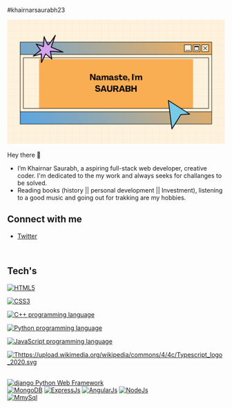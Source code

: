 #khairnarsaurabh23

![Saurabh's GitHub Banner](./assets/saurabh.png)

Hey there 👋

- I’m Khairnar Saurabh, a aspiring full-stack web developer, creative coder. I'm dedicated to the my work and always seeks for challanges to be solved. 
- Reading books (history || personal development || Investment), listening to a good music and going out for trakking are my hobbies.


## Connect with me 
- [Twitter](https://twitter.com/aka__sawy)
<br>

## Tech's
<!-- HTML5 logo -->
<a title="HTML5" href="https://html.spec.whatwg.org/"><img width="50" alt="HTML5" src="https://upload.wikimedia.org/wikipedia/commons/8/8a/HTML5.png"></a>
<!-- CSS3 logo -->
<a title="CSS3" href="https://developer.mozilla.org/en-US/docs/Web/CSS"><img width="35" alt="CSS3" src="https://upload.wikimedia.org/wikipedia/commons/thumb/d/d5/CSS3_logo_and_wordmark.svg/256px-CSS3_logo_and_wordmark.svg.png"></a>
<br>
<!-- C++ logo -->
<a href="https://devdocs.io/cpp/"><img width="50" alt="C++ programming language" src="https://commons.wikimedia.org/wiki/File:ISO_C%2B%2B_Logo.svg"></a>
<!-- Python logo -->
<a href="https://docs.python.org"><img width="50" alt="Python programming language" src="https://upload.wikimedia.org/wikipedia/commons/c/c3/Python-logo-notext.svg"></a>
<!-- JS logo -->
<a title="JS" href="https://developer.mozilla.org/en-US/docs/Web/JavaScript"><img width="50" alt="JavaScript programming language" src="https://upload.wikimedia.org/wikipedia/commons/9/99/Unofficial_JavaScript_logo_2.svg"></a>
<!-- Ts logo -->
<a title="HTML5" href="https://www.typescriptlang.org/docs/"><img width="50" alt="Thttps://upload.wikimedia.org/wikipedia/commons/4/4c/Typescript_logo_2020.svg"></a>
<!-- django logo -->
<br>
<a title="django" href="http://www.djangoproject.com"><img width="50" alt="django Python Web Framework" src="https://upload.wikimedia.org/wikipedia/commons/4/45/Django_logo.png"></a>
<br>
<!-- MongoDB logo -->
<a title="MongoDB" href="https://docs.mongodb.com"><img width="50" alt="MongoDB" src="https://upload.wikimedia.org/wikipedia/commons/f/f9/Antu_mongodb.svg"></a>
<!-- ExpressJs logo -->
<a title="ExpressJs" href="https://expressjs.com/"><img width="50" alt="ExpressJs" src="https://upload.wikimedia.org/wikipedia/commons/6/64/Expressjs.png"></a>
<!-- AngularJs logo -->
<a title="AngularJs" href="https://angular.io/"><img width="50" alt="AngularJs" src="https://upload.wikimedia.org/wikipedia/commons/c/cf/Angular_full_color_logo.svg"></a>
<!-- Nodejs logo -->
<a title="NodeJs" href="https://nodejs.org/"><img width="50" alt="NodeJs" src="hhttps://upload.wikimedia.org/wikipedia/commons/7/7e/Node.js_logo_2015.svg"></a>
<!-- MmySql Logo -->
<br>
<a title="MySql" href="https://dev.mysql.com/doc/"><img width="50" alt="MmySql" src="https://upload.wikimedia.org/wikipedia/commons/0/0e/Antu_mysql-workbench.svg"></a>